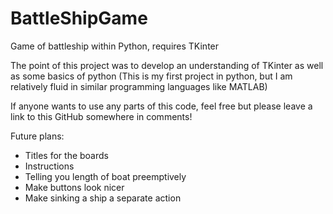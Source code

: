 # BattleShipGame
Game of battleship within Python, requires TKinter

The point of this project was to develop an understanding of TKinter as well as some basics of python
(This is my first project in python, but I am relatively fluid in similar programming languages like MATLAB)

If anyone wants to use any parts of this code, feel free but please leave a link to this GitHub somewhere in comments!


Future plans:
  - Titles for the boards
  - Instructions
  - Telling you length of boat preemptively
  - Make buttons look nicer
  - Make sinking a ship a separate action
